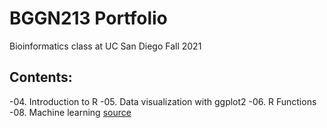 # BGGN213 Portfolio

Bioinformatics class at UC San Diego Fall 2021

 ## Contents:
 
 -04. Introduction to R
 -05. Data visualization with ggplot2
 -06. R Functions
 -08. Machine learning [source](https://github.com/jgc64094/bggn213/blob/main/class08/class08.Rmd)
